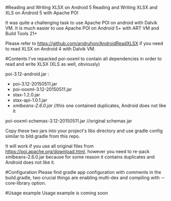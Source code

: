 #Reading and Writing XLSX on Android 5
Reading and Writing XLSX and XLS on Android 5 with Apache POI

It was quite a challenging task to use Apache POI on android with Dalvik VM. It is much easier to use Apache POI on Android 5+ with ART VM and Build Tools 21+

Please refer to https://github.com/andruhon/AndroidReadXLSX if you need to read XLSX on Android 4 with Dalvik VM.

#Contents
I've repacked poi-ooxml to contain all dependencies in order to read and write XLSX (XLS as well, obviously)

poi-3.12-android.jar :  
* poi-3.12-20150511.jar  
* poi-ooxml-3.12-20150511.jar  
* stax-1.2.0.jar  
* stax-api-1.0.1.jar  
* *xmlbeans-2.6.0.jar* //this one contained duplicates, Android does not like it

poi-ooxml-schemas-3.12-20150511.jar //original schemas jar

Copy these two jars into your project's libs directory and use gradle config similar to bild.gradle from this repo.

It will work if you use all original files from https://poi.apache.org/download.html, however you need to re-pack xmlbeans-2.6.0.jar because for some reason it contains duplicates and Android does not like it.

#Configuration
Please find gradle app configuration with comments in the build.gradle, two crucial things are enabling multi-dex and compiling with --core-library option.

#Usage example
Usage example is coming soon
